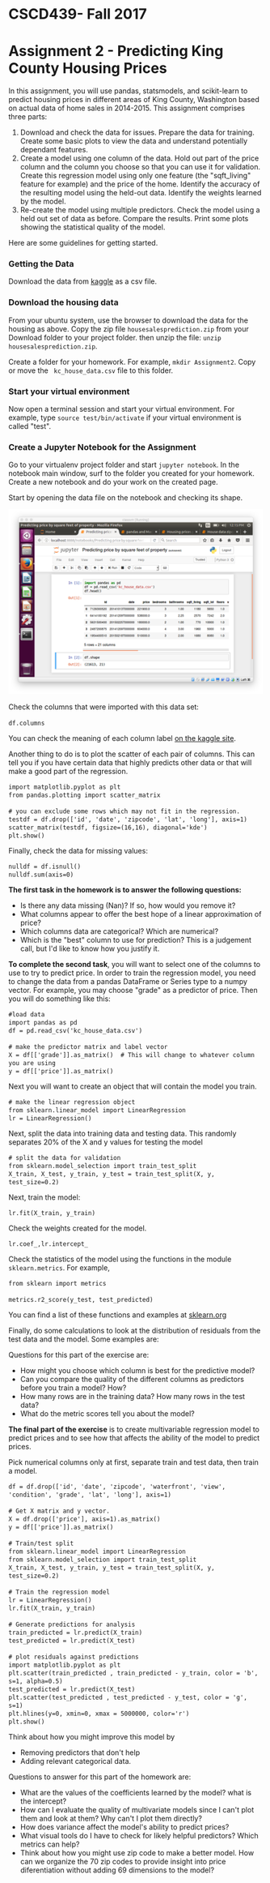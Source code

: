 # CSCD439- Fall 2017
# Assignment 2 - Predicting King County Housing Prices

In this assignment, you will use pandas, statsmodels, and scikit-learn to predict housing prices in different areas of King County, Washington based on actual data of home sales in 2014-2015.  This assignment comprises three parts:

1. Download and check the data for issues.  Prepare the data for training.  Create some basic plots to view the data and understand potentially dependant features.
2. Create a model using one column of the data.  Hold out part of the price column and the column you choose so that you can use it for validation.  Create this regression model using only one feature (the "sqft_living" feature for example) and the price of the home.  Identify the accuracy of the resulting model using the held-out data.  Identify the weights learned by the model.
3. Re-create the model using multiple predictors.  Check the model using a held out set of data as before.  Compare the results.  Print some plots showing the statistical quality of the model.

Here are some guidelines for getting started.

### Getting the Data
Download the data from [kaggle](https://www.kaggle.com/harlfoxem/housesalesprediction/data) as a csv file.  

### Download the housing data
From your ubuntu system, use the browser to download the data for the housing as above.  Copy the zip file ```housesalesprediction.zip``` from your Download folder to your project folder.  then unzip the file: ```unzip housesalesprediction.zip```.

Create a folder for your homework.  For example, ```mkdir Assignment2```.  Copy or move the ``` kc_house_data.csv``` file to this folder.  

### Start your virtual environment
Now open a terminal session and start your virtual environment.  For example, type ```source test/bin/activate``` if your virtual environment is called "test".

### Create a Jupyter Notebook for the Assignment
Go to your virtualenv project folder and start ```jupyter notebook```.  In the notebook main window, surf to the folder you created for your homework.  Create a new notebook and do your work on the created page.

Start by opening the data file on the notebook and checking its shape.

![jupyter notebook](https://github.com/JoeDumoulin/CSCD439F17/blob/master/images/2017-10-01T12.15.28PM.png "Check the shape of house sales data")

Check the columns that were imported with this data set:

```df.columns```

You can check the meaning of each column label [on the kaggle site](https://www.kaggle.com/harlfoxem/housesalesprediction/data).

Another thing to do is to plot the scatter of each pair of columns.  This can tell you if you have certain data that highly predicts other data or that will make a good part of the regression.

```
import matplotlib.pyplot as plt
from pandas.plotting import scatter_matrix

# you can exclude some rows which may not fit in the regression.
testdf = df.drop(['id', 'date', 'zipcode', 'lat', 'long'], axis=1)
scatter_matrix(testdf, figsize=(16,16), diagonal='kde')
plt.show()
```

Finally, check the data for missing values:

```
nulldf = df.isnull()
nulldf.sum(axis=0)
```

**The first task in the homework is to answer the following questions:**

* Is there any data missing (Nan)?  If so, how would you remove it?
* What columns appear to offer the best hope of a linear approximation of price?
* Which columns data are categorical?  Which are numerical?
* Which is the "best" column to use for prediction?  This is a judgement call, but I'd like to know how you justify it.

**To complete the second task**, you will want to select one of the columns to use to try to predict price.  In order to train the regression model, you need to change the data from a pandas DataFrame or Series type to a numpy vector.  For example, you may choose "grade" as a predictor of price.  Then you will do something like this:

```
#load data 
import pandas as pd
df = pd.read_csv('kc_house_data.csv')

# make the predictor matrix and label vector
X = df[['grade']].as_matrix()  # This will change to whatever column you are using
y = df[['price']].as_matrix()
```
Next you will want to create an object that will contain the model you train.

```
# make the linear regression object
from sklearn.linear_model import LinearRegression
lr = LinearRegression()
```
Next, split the data into training data and testing data.  This randomly separates 20% of the X and y values for testing the model

```
# split the data for validation
from sklearn.model_selection import train_test_split
X_train, X_test, y_train, y_test = train_test_split(X, y, test_size=0.2)
```

Next, train the model:

```
lr.fit(X_train, y_train)
```

Check the weights created for the model.

```
lr.coef_,lr.intercept_
```

Check the statistics of the model using the functions in the module ```sklearn.metrics```.  For example, 

```
from sklearn import metrics

metrics.r2_score(y_test, test_predicted)
```

You can find a list of these functions and examples at [sklearn.org](http://scikit-learn.org/stable/modules/model_evaluation.html)

Finally, do some calculations to look at the distribution of residuals from the test data and the model.  Some examples are:


Questions for this part of the exercise are:

* How might you choose which column is best for the predictive model?
* Can you compare the quality of the different columns as predictors before you train a model?  How? 
* How many rows are in the training data?  How many rows in the test data?
* What do the metric scores tell you about the model?  


**The final part of the exercise**  is to create multivariable regression model to predict prices and to see how that affects the ability of the model to predict prices.

Pick numerical columns only at first, separate train and test data, then train a model.

```
df = df.drop(['id', 'date', 'zipcode', 'waterfront', 'view', 'condition', 'grade', 'lat', 'long'], axis=1)

# Get X matrix and y vector.
X = df.drop(['price'], axis=1).as_matrix()
y = df[['price']].as_matrix()

# Train/test split
from sklearn.linear_model import LinearRegression
from sklearn.model_selection import train_test_split
X_train, X_test, y_train, y_test = train_test_split(X, y, test_size=0.2)

# Train the regression model 
lr = LinearRegression()
lr.fit(X_train, y_train)

# Generate predictions for analysis
train_predicted = lr.predict(X_train)
test_predicted = lr.predict(X_test)

# plot residuals against predictions
import matplotlib.pyplot as plt
plt.scatter(train_predicted , train_predicted - y_train, color = 'b', s=1, alpha=0.5)
test_predicted = lr.predict(X_test)
plt.scatter(test_predicted , test_predicted - y_test, color = 'g', s=1)
plt.hlines(y=0, xmin=0, xmax = 5000000, color='r')
plt.show()
```
Think about how you might improve this model by
 * Removing predictors that don't help
 * Adding relevant categorical data.

Questions to answer for this part of the homework are:

* What are the values of the coefficients learned by the model?  what is the intercept?
* How can I evaluate the quality of multivariate models since I can't plot them and look at them?  Why can't I plot them directly?
* How does variance affect the model's ability to predict prices?
* What visual tools do I have to check for likely helpful predictors?  Which metrics can help?
* Think about how you might use zip code to make a better model.    How can we organize the 70 zip codes to provide insight into price diferentiation without adding 69 dimensions to the model?
















